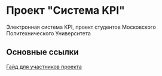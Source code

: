 # Проект "Система KPI"
Электронная система KPI, проект студентов Московского Политехнического Университета
## Основные ссылки
[Гайд для участников проекта](https://github.com/2eFoLt/mospoly-pd-kpi/blob/dev/CONTRIBUTING.md)
